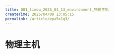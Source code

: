 ```yaml
---
title: 001_limou_2025_01_13_environment_物理主机
createTime: 2025/04/09 13:05:15
permalink: /article/epa5x1q3/
---
```

# 物理主机

